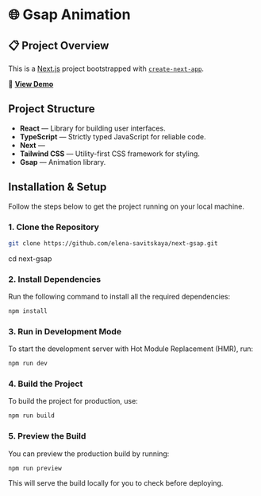 # 🌐 Gsap Animation

## 📋 Project Overview

This is a [Next.js](https://nextjs.org) project bootstrapped with [`create-next-app`](https://nextjs.org/docs/app/api-reference/cli/create-next-app).

🚀 [**View Demo**](https://elena-savitskaya.github.io/next-gsap/)

## Project Structure
- **React** — Library for building user interfaces.
- **TypeScript** — Strictly typed JavaScript for reliable code.
- **Next** — 
- **Tailwind CSS** — Utility-first CSS framework for styling.
- **Gsap** — Animation library.

## Installation & Setup

Follow the steps below to get the project running on your local machine.

### 1. Clone the Repository

```bash
git clone https://github.com/elena-savitskaya/next-gsap.git
```
cd next-gsap

### 2. Install Dependencies
Run the following command to install all the required dependencies:

```bash
npm install
```

### 3. Run in Development Mode
To start the development server with Hot Module Replacement (HMR), run:

```bash
npm run dev
```

### 4. Build the Project
To build the project for production, use:

```bash
npm run build
```

### 5. Preview the Build
You can preview the production build by running:

```bash
npm run preview
```

This will serve the build locally for you to check before deploying.


